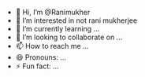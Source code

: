 - 👋 Hi, I’m @Ranimukher
- 👀 I’m interested in not rani mukherjee 
- 🌱 I’m currently learning ...
- 💞️ I’m looking to collaborate on ...
- 📫 How to reach me ...
- 😄 Pronouns: ...
- ⚡ Fun fact: ...

<!---
Ranimukher/Ranimukher is a ✨ special ✨ repository because its `README.md` (this file) appears on your GitHub profile.
You can click the Preview link to take a look at your changes.
--->
